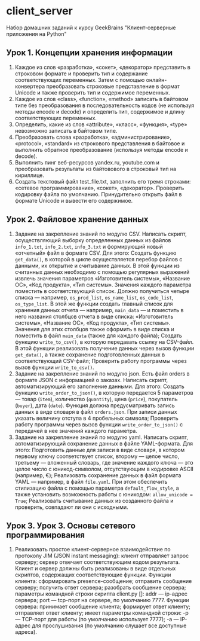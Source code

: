 # client_server
Набор домашних заданий к курсу GeekBrains "Клиент-серверные приложения на Python"

## Урок 1. Концепции хранения информации
1. Каждое из слов «разработка», «сокет», «декоратор» представить в строковом формате и проверить тип и содержание соответствующих переменных. Затем с помощью онлайн-конвертера преобразовать строковые представление в формат Unicode и также проверить тип и содержимое переменных.
2. Каждое из слов «class», «function», «method» записать в байтовом типе без преобразования в последовательность кодов (не используя методы encode и decode) и определить тип, содержимое и длину соответствующих переменных.
3. Определить, какие из слов «attribute», «класс», «функция», «type» невозможно записать в байтовом типе.
4. Преобразовать слова «разработка», «администрирование», «protocol», «standard» из строкового представления в байтовое и выполнить обратное преобразование (используя методы encode и decode).
5. Выполнить пинг веб-ресурсов yandex.ru, youtube.com и преобразовать результаты из байтовового в строковый тип на кириллице.
6. Создать текстовый файл test_file.txt, заполнить его тремя строками: «сетевое программирование», «сокет», «декоратор». Проверить кодировку файла по умолчанию. Принудительно открыть файл в формате Unicode и вывести его содержимое.

## Урок 2. Файловое хранение данных
1. Задание на закрепление знаний по модулю CSV. Написать скрипт, осуществляющий выборку определенных данных из файлов 
`info_1.txt`, `info_2.txt`, `info_3.txt` и формирующий новый «отчетный» файл в формате CSV. Для этого:
Создать функцию `get_data()`, в которой в цикле осуществляется перебор файлов с данными, их открытие и считывание данных. 
В этой функции из считанных данных необходимо с помощью регулярных выражений извлечь значения параметров 
«Изготовитель системы», «Название ОС», «Код продукта», «Тип системы». Значения каждого параметра поместить в соответствующий список. 
Должно получиться четыре списка — например, `os_prod_list`, `os_name_list`, `os_code_list`, `os_type_list`. 
В этой же функции создать главный список для хранения данных отчета — например, `main_data` — и поместить в него названия 
столбцов отчета в виде списка: «Изготовитель системы», «Название ОС», «Код продукта», «Тип системы». 
Значения для этих столбцов также оформить в виде списка и поместить в файл `main_data` (также для каждого файла);
Создать функцию `write_to_csv()`, в которую передавать ссылку на CSV-файл. В этой функции реализовать получение данных 
через вызов функции `get_data()`, а также сохранение подготовленных данных в соответствующий CSV-файл;
Проверить работу программы через вызов функции `write_to_csv()`. 
2. Задание на закрепление знаний по модулю json. Есть файл orders в формате JSON с информацией о заказах. 
Написать скрипт, автоматизирующий его заполнение данными. Для этого:
Создать функцию `write_order_to_json()`, в которую передается 5 параметров — товар (`item`), количество (`quantity`), цена (`price`), 
покупатель (`buyer`), дата (`date`). Функция должна предусматривать запись данных в виде словаря в файл `orders.json`. 
При записи данных указать величину отступа в 4 пробельных символа;
Проверить работу программы через вызов функции `write_order_to_json()` с передачей в нее значений каждого параметра.
3. Задание на закрепление знаний по модулю yaml. Написать скрипт, автоматизирующий сохранение данных в файле YAML-формата. Для этого:
Подготовить данные для записи в виде словаря, в котором первому ключу соответствует список, второму — целое число, 
третьему — вложенный словарь, где значение каждого ключа — это целое число с юникод-символом, отсутствующим в кодировке ASCII (например, €);
Реализовать сохранение данных в файл формата YAML — например, в файл `file.yaml`. 
При этом обеспечить стилизацию файла с помощью параметра `default_flow_style`, а также установить возможность работы с юникодом: 
`allow_unicode = True`;
Реализовать считывание данных из созданного файла и проверить, совпадают ли они с исходными.

## Урок 3. Урок 3. Основы сетевого программирования
1. Реализовать простое клиент-серверное взаимодействие по протоколу JIM (JSON instant messaging):
клиент отправляет запрос серверу;
сервер отвечает соответствующим кодом результата. Клиент и сервер должны быть реализованы в виде отдельных скриптов, содержащих соответствующие функции. Функции клиента: сформировать presence-сообщение; отправить сообщение серверу; получить ответ сервера; разобрать сообщение сервера; параметры командной строки скрипта client.py <addr> [<port>]: addr — ip-адрес сервера; port — tcp-порт на сервере, по умолчанию 7777. Функции сервера: принимает сообщение клиента; формирует ответ клиенту; отправляет ответ клиенту; имеет параметры командной строки: -p <port> — TCP-порт для работы (по умолчанию использует 7777); -a <addr> — IP-адрес для прослушивания (по умолчанию слушает все доступные адреса).